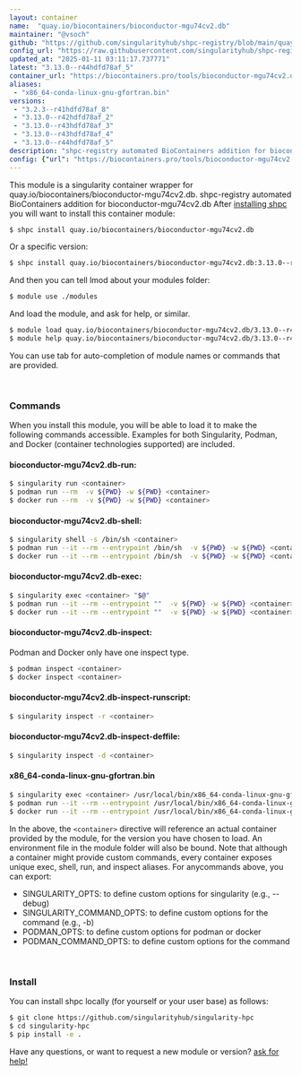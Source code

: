 ```yaml
---
layout: container
name:  "quay.io/biocontainers/bioconductor-mgu74cv2.db"
maintainer: "@vsoch"
github: "https://github.com/singularityhub/shpc-registry/blob/main/quay.io/biocontainers/bioconductor-mgu74cv2.db/container.yaml"
config_url: "https://raw.githubusercontent.com/singularityhub/shpc-registry/main/quay.io/biocontainers/bioconductor-mgu74cv2.db/container.yaml"
updated_at: "2025-01-11 03:11:17.737771"
latest: "3.13.0--r44hdfd78af_5"
container_url: "https://biocontainers.pro/tools/bioconductor-mgu74cv2.db"
aliases:
 - "x86_64-conda-linux-gnu-gfortran.bin"
versions:
 - "3.2.3--r41hdfd78af_8"
 - "3.13.0--r42hdfd78af_2"
 - "3.13.0--r43hdfd78af_3"
 - "3.13.0--r43hdfd78af_4"
 - "3.13.0--r44hdfd78af_5"
description: "shpc-registry automated BioContainers addition for bioconductor-mgu74cv2.db"
config: {"url": "https://biocontainers.pro/tools/bioconductor-mgu74cv2.db", "maintainer": "@vsoch", "description": "shpc-registry automated BioContainers addition for bioconductor-mgu74cv2.db", "latest": {"3.13.0--r44hdfd78af_5": "sha256:6dca47436c483adc00849722b04fa6431e07a493dd52295c44b8671e64a8f790"}, "tags": {"3.2.3--r41hdfd78af_8": "sha256:c17b20e4bae1d5469787134230fc2a15a116a1c12e331ab172f6c146b70c5d6a", "3.13.0--r42hdfd78af_2": "sha256:5bc23f24d94a33bfc18d7f6ef4965ebbc2794ccb78f378bb35baf9f968a0a066", "3.13.0--r43hdfd78af_3": "sha256:dde22a44633ffc51eea817be10013916c96160780fab70d01291d8cf4e52e0ed", "3.13.0--r43hdfd78af_4": "sha256:a1b9a5b83dcdc4fa2abf3afcba7c98bee97257bf86673ad33f5770df9fb5b87f", "3.13.0--r44hdfd78af_5": "sha256:6dca47436c483adc00849722b04fa6431e07a493dd52295c44b8671e64a8f790"}, "docker": "quay.io/biocontainers/bioconductor-mgu74cv2.db", "aliases": {"x86_64-conda-linux-gnu-gfortran.bin": "/usr/local/bin/x86_64-conda-linux-gnu-gfortran.bin"}}
---
```


This module is a singularity container wrapper for quay.io/biocontainers/bioconductor-mgu74cv2.db.
shpc-registry automated BioContainers addition for bioconductor-mgu74cv2.db
After [installing shpc](#install) you will want to install this container module:


```bash
$ shpc install quay.io/biocontainers/bioconductor-mgu74cv2.db
```

Or a specific version:

```bash
$ shpc install quay.io/biocontainers/bioconductor-mgu74cv2.db:3.13.0--r44hdfd78af_5
```

And then you can tell lmod about your modules folder:

```bash
$ module use ./modules
```

And load the module, and ask for help, or similar.

```bash
$ module load quay.io/biocontainers/bioconductor-mgu74cv2.db/3.13.0--r44hdfd78af_5
$ module help quay.io/biocontainers/bioconductor-mgu74cv2.db/3.13.0--r44hdfd78af_5
```

You can use tab for auto-completion of module names or commands that are provided.

<br>

### Commands

When you install this module, you will be able to load it to make the following commands accessible.
Examples for both Singularity, Podman, and Docker (container technologies supported) are included.

#### bioconductor-mgu74cv2.db-run:

```bash
$ singularity run <container>
$ podman run --rm  -v ${PWD} -w ${PWD} <container>
$ docker run --rm  -v ${PWD} -w ${PWD} <container>
```

#### bioconductor-mgu74cv2.db-shell:

```bash
$ singularity shell -s /bin/sh <container>
$ podman run --it --rm --entrypoint /bin/sh  -v ${PWD} -w ${PWD} <container>
$ docker run --it --rm --entrypoint /bin/sh  -v ${PWD} -w ${PWD} <container>
```

#### bioconductor-mgu74cv2.db-exec:

```bash
$ singularity exec <container> "$@"
$ podman run --it --rm --entrypoint ""  -v ${PWD} -w ${PWD} <container> "$@"
$ docker run --it --rm --entrypoint ""  -v ${PWD} -w ${PWD} <container> "$@"
```

#### bioconductor-mgu74cv2.db-inspect:

Podman and Docker only have one inspect type.

```bash
$ podman inspect <container>
$ docker inspect <container>
```

#### bioconductor-mgu74cv2.db-inspect-runscript:

```bash
$ singularity inspect -r <container>
```

#### bioconductor-mgu74cv2.db-inspect-deffile:

```bash
$ singularity inspect -d <container>
```


#### x86_64-conda-linux-gnu-gfortran.bin

```bash
$ singularity exec <container> /usr/local/bin/x86_64-conda-linux-gnu-gfortran.bin
$ podman run --it --rm --entrypoint /usr/local/bin/x86_64-conda-linux-gnu-gfortran.bin   -v ${PWD} -w ${PWD} <container> -c " $@"
$ docker run --it --rm --entrypoint /usr/local/bin/x86_64-conda-linux-gnu-gfortran.bin   -v ${PWD} -w ${PWD} <container> -c " $@"
```



In the above, the `<container>` directive will reference an actual container provided
by the module, for the version you have chosen to load. An environment file in the
module folder will also be bound. Note that although a container
might provide custom commands, every container exposes unique exec, shell, run, and
inspect aliases. For anycommands above, you can export:

 - SINGULARITY_OPTS: to define custom options for singularity (e.g., --debug)
 - SINGULARITY_COMMAND_OPTS: to define custom options for the command (e.g., -b)
 - PODMAN_OPTS: to define custom options for podman or docker
 - PODMAN_COMMAND_OPTS: to define custom options for the command

<br>

### Install

You can install shpc locally (for yourself or your user base) as follows:

```bash
$ git clone https://github.com/singularityhub/singularity-hpc
$ cd singularity-hpc
$ pip install -e .
```

Have any questions, or want to request a new module or version? [ask for help!](https://github.com/singularityhub/singularity-hpc/issues)